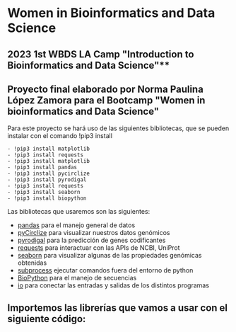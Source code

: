 # **Women in Bioinformatics and Data Science**
## 2023 1st WBDS LA Camp "Introduction to Bioinformatics and Data Science"** 
## Proyecto final elaborado por Norma Paulina López Zamora para el Bootcamp "Women in bioinformatics and Data Science"

Para este proyecto se hará uso de las siguientes bibliotecas, que se pueden instalar con el comando !pip3 install
```
- !pip3 install matplotlib
- !pip3 install requests
- !pip3 install matplotlib
- !pip3 install pandas
- !pip3 install pycirclize
- !pip3 install pyrodigal
- !pip3 install requests
- !pip3 install seaborn
- !pip3 install biopython
```

Las bibliotecas que usaremos son las siguientes:


-  [pandas](https://pandas.pydata.org/) para el manejo general de datos
- [pyCirclize](https://moshi4.github.io/pyCirclize/) para visualizar nuestros datos genómicos
- [pyrodigal](https://pyrodigal.readthedocs.io/en/stable/) para la predicción de genes codificantes
- [requests](https://requests.readthedocs.io/en/latest/) para interactuar con las APIs de NCBI, UniProt 
- [seaborn](https://seaborn.pydata.org/) para visualizar algunas de las propiedades genómicas obtenidas
- [subprocess](https://docs.python.org/3/library/subprocess.html) ejecutar comandos fuera del entorno de python
- [BioPython](https://biopython.org/) para el manejo de secuencias
- [io](https://docs.python.org/3/library/io.html) para conectar las entradas y salidas de los distintos programas

## Importemos las librerías que vamos a usar con el siguiente código:
